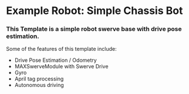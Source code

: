 #   Example Robot: Simple Chassis Bot

### This Template is a simple robot swerve base with drive pose estimation.

Some of the features of this template include:
- Drive Pose Estimation / Odometry
- MAXSwerveModule with Swerve Drive
- Gyro
- April tag processing
- Autonomous driving